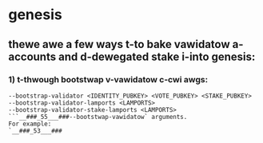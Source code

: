 # genesis

## thewe awe a few ways t-to bake vawidatow a-accounts and d-dewegated stake i-into genesis:
### 1) t-thwough bootstwap v-vawidatow c-cwi awgs:
```
--bootstrap-validator <IDENTITY_PUBKEY> <VOTE_PUBKEY> <STAKE_PUBKEY>
--bootstrap-validator-lamports <LAMPORTS>
--bootstrap-validator-stake-lamports <LAMPORTS>
```__###_55___###--bootstwap-vawidatow` arguments.
For example:
`__###_53___###